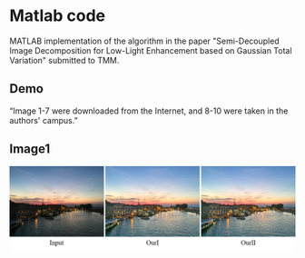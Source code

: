 # Matlab code
MATLAB implementation of the algorithm in the  paper "Semi-Decoupled Image Decomposition for Low-Light Enhancement based on Gaussian Total Variation" submitted to TMM.

## Demo
“Image 1-7 were downloaded from the Internet, and 8-10 were taken in the authors' campus.”

## Image1
![](Demo/fig1.tif)

